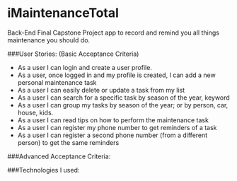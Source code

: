# iMaintenanceTotal

Back-End Final Capstone Project app to record and remind you all things maintenance you should do.

###User Stories: (Basic Acceptance Criteria)
* As a user I can login and create a user profile.
* As a user, once logged in and my profile is created, I can add a new personal maintenance task
* As a user I can easily delete or update a task from my list
* As a user I can search for a specific task by season of the year, keyword
* As a user I can group my tasks by season of the year; or by person, car, house, kids.
* As a user I can read tips on how to perform the maintenance task
* As a user I can register my phone number to get reminders of a task
* As a user I can register a second phone number (from a different person) to get the same reminders

###Advanced Acceptance Criteria:

###Technologies I used:
